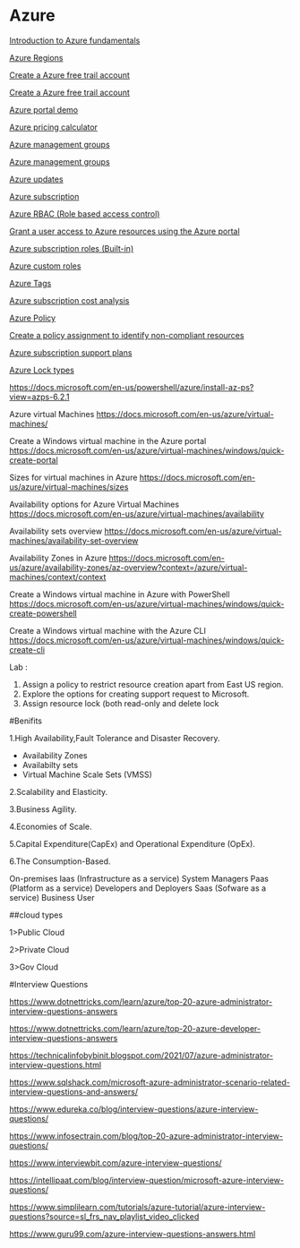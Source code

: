 # Azure

[Introduction to Azure fundamentals](https://docs.microsoft.com/en-us/learn/modules/intro-to-azure-fundamentals/)
 
[Azure Regions](https://azure.microsoft.com/en-in/global-infrastructure/geographies/)

[Create a Azure free trail account](https://k21academy.com/microsoft-azure/create-free-microsoft-azure-trial-account/)
	
[Create a Azure free trail account](https://docs.microsoft.com/en-us/learn/modules/create-an-azure-account/)

[Azure portal demo](https://docs.microsoft.com/en-us/azure/azure-portal/azure-portal-overview)

[Azure pricing calculator](https://azure.microsoft.com/en-in/pricing/calculator/)

[Azure management groups](https://docs.microsoft.com/en-us/azure/governance/management-groups/overview)

[Azure management groups](https://francescomolfese.it/en/2019/07/azure-governance-come-organizzare-le-risorse-utilizzando-gli-azure-management-groups/)

[Azure updates](https://azure.microsoft.com/en-us/updates/)

[Azure subscription](https://docs.microsoft.com/en-us/azure/cloud-adoption-framework/decision-guides/subscriptions/)

[Azure RBAC (Role based access control)](https://docs.microsoft.com/en-us/azure/role-based-access-control/)

[Grant a user access to Azure resources using the Azure portal](https://docs.microsoft.com/en-us/azure/role-based-access-control/quickstart-assign-role-user-portal)

[Azure subscription roles (Built-in)](https://docs.microsoft.com/en-us/azure/role-based-access-control/rbac-and-directory-admin-roles)

[Azure custom roles](https://docs.microsoft.com/en-us/azure/role-based-access-control/custom-roles)

[Azure Tags](https://docs.microsoft.com/en-us/azure/azure-resource-manager/management/tag-resources?tabs=json)

[Azure subscription cost analysis](https://docs.microsoft.com/en-us/azure/cost-management-billing/costs/quick-acm-cost-analysis?tabs=azure-portal)

[Azure Policy](https://docs.microsoft.com/en-us/azure/governance/policy/)

[Create a policy assignment to identify non-compliant resources](https://docs.microsoft.com/en-us/azure/governance/policy/assign-policy-portal)

[Azure subscription support plans](https://azure.microsoft.com/en-in/support/plans/)

[Azure Lock types](https://docs.microsoft.com/en-us/azure/azure-resource-manager/management/lock-resources?tabs=json)

https://docs.microsoft.com/en-us/powershell/azure/install-az-ps?view=azps-6.2.1

Azure virtual Machines https://docs.microsoft.com/en-us/azure/virtual-machines/

Create a Windows virtual machine in the Azure portal https://docs.microsoft.com/en-us/azure/virtual-machines/windows/quick-create-portal

Sizes for virtual machines in Azure https://docs.microsoft.com/en-us/azure/virtual-machines/sizes

Availability options for Azure Virtual Machines https://docs.microsoft.com/en-us/azure/virtual-machines/availability

Availability sets overview https://docs.microsoft.com/en-us/azure/virtual-machines/availability-set-overview

Availability Zones in Azure https://docs.microsoft.com/en-us/azure/availability-zones/az-overview?context=/azure/virtual-machines/context/context

Create a Windows virtual machine in Azure with PowerShell https://docs.microsoft.com/en-us/azure/virtual-machines/windows/quick-create-powershell

Create a Windows virtual machine with the Azure CLI https://docs.microsoft.com/en-us/azure/virtual-machines/windows/quick-create-cli

Lab :

1. Assign a policy to restrict resource creation apart from East US region.
2. Explore the options for creating support request to Microsoft.
3. Assign resource lock (both read-only and delete lock

#Benifits

1.High Availability,Fault Tolerance and Disaster Recovery.

- Availability Zones
- Availabilty sets
- Virtual Machine Scale Sets (VMSS)

2.Scalability and Elasticity.

3.Business Agility.

4.Economies of Scale.

5.Capital Expenditure(CapEx) and Operational Expenditure (OpEx).

6.The Consumption-Based.

On-premises
Iaas (Infrastructure as a service) System Managers
Paas (Platform as a service) Developers and Deployers
Saas (Sofware as a service) Business User

##cloud types

1>Public Cloud

2>Private Cloud

3>Gov Cloud

#Interview Questions

https://www.dotnettricks.com/learn/azure/top-20-azure-administrator-interview-questions-answers

https://www.dotnettricks.com/learn/azure/top-20-azure-developer-interview-questions-answers

https://technicalinfobybinit.blogspot.com/2021/07/azure-administrator-interview-questions.html

https://www.sqlshack.com/microsoft-azure-administrator-scenario-related-interview-questions-and-answers/

https://www.edureka.co/blog/interview-questions/azure-interview-questions/

https://www.infosectrain.com/blog/top-20-azure-administrator-interview-questions/

https://www.interviewbit.com/azure-interview-questions/

https://intellipaat.com/blog/interview-question/microsoft-azure-interview-questions/

https://www.simplilearn.com/tutorials/azure-tutorial/azure-interview-questions?source=sl_frs_nav_playlist_video_clicked

https://www.guru99.com/azure-interview-questions-answers.html

